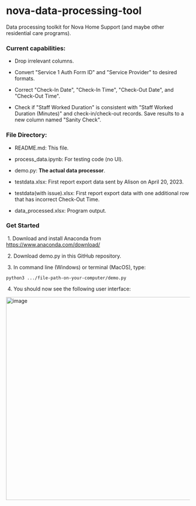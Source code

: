 # nova-data-processing-tool

Data processing toolkit for Nova Home Support (and maybe other residential care programs).

### Current capabilities:
* Drop irrelevant columns.

* Convert "Service 1 Auth Form ID" and "Service Provider" to desired formats.

* Correct "Check-In Date", "Check-In Time", "Check-Out Date", and "Check-Out Time".

* Check if "Staff Worked Duration" is consistent with "Staff Worked Duration (Minutes)" and check-in/check-out records. 
Save results to a new column named "Sanity Check".

### File Directory:

  * README.md: This file.
  
  * process_data.ipynb: For testing code (no UI).
  
  * demo.py: **The actual data processor**.
  
  * testdata.xlsx: First report export data sent by Alison on April 20, 2023.
  
  * testdata(with issue).xlsx: First report export data with one additional row that has incorrect Check-Out Time.
  
  * data_processed.xlsx: Program output.

### Get Started

&nbsp;1. Download and install Anaconda from https://www.anaconda.com/download/

&nbsp;2. Download demo.py in this GitHub repository. 

&nbsp;3. In command line (Windows) or terminal (MacOS), type:

```shell
python3 .../file-path-on-your-computer/demo.py
```

&nbsp;4. You should now see the following user interface:

<img width="556" alt="image" src="https://user-images.githubusercontent.com/29806214/233531604-a1c7e24d-095a-4a18-930d-0ab9ec3b3c2a.png">
